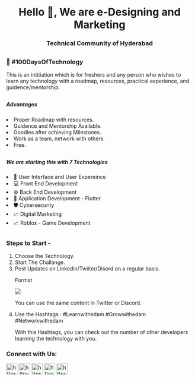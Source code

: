 <h1 align="center">Hello 👋, We are e-Designing and Marketing </h1>
<h3 align="center">Technical Community of Hyderabad</h3>

## <h3> 💯 #100DaysOfTechnology </h3>
<p> This is an intitiation which is for freshers and any person who wishes to learn any technology with a roadmap, resources, practical experience, and guidence/mentorship. </p>

## <h5> Advantages </h5>
<li> Proper Roadmap with resources. </li>
<li> Guidence and Mentorship Available. </li>
<li> Goodies after achieving Milestones. </li>
<li> Work as a team, network with others. </li>
<li> Free. </li>

## <h5> We are starting this with 7 Technologies </h5>
<li> 🔖 User Interface and User Expereince </li>
<li> 💻 Front End Development </li>
<li> ⚙️ Back End Development </li>
<li> 📱 Application Development - Flutter </li>
<li> 🛡️ Cybersecurity </li>
<li> 📈 Digital Marketing </li>
<li> 📈 Roblox - Game Development </li>

## <h3> Steps to Start - </h3> 
<ol><li> Choose the Technology. </li>
<li> Start The Challange. </li>
<li> Post Updates on Linkedin/Twiiter/Disord on a regular basis. </li>
  <dl> Format</dl>
 <img src="https://user-images.githubusercontent.com/41541163/209081381-88013408-f550-4bcb-9d00-0e94179f950f.png">
  <dl> You can use the same content in Twitter or Discord. </dl>
  <li> Use the Hashtags : #Learnwithedam #Growwithedam #Networkwithedam </li>
  <dl> With this Hashtags, you can check out the number of other developers learning the technology with you. </dl>
</ol>

<h3 align="left">Connect with Us:</h3>
<p align="left">
<a href="https://edam.tech/discord" target="blank"><img src="https://cdn-icons-png.flaticon.com/512/5968/5968756.png" alt="https://edam.tech/discord" height="30" width="30" /></a>
<a href="https://instagram.com/edam.community" target="blank"><img src="https://cdn-icons-png.flaticon.com/512/1384/1384063.png" width="30" height="30" alt="https://instagram.com/edam.community" title="" class="img-small"></a>
<a href="https://edam.tech/telegram" target="blank"><img src="https://cdn-icons-png.flaticon.com/512/5968/5968804.png" width="30" height="30" alt="https://edam.tech/telegram" title="Telegram free icon"></a>
<a href="https://edam.tech/linkedin" target="blank"><img src="https://cdn-icons-png.flaticon.com/512/3536/3536505.png" alt="https://edam.tech/linkedin" height="30" width="30" /></a>
<a href="https://edam.tech/whatsapp" target="blank"><img src="https://cdn-icons-png.flaticon.com/512/733/733585.png" alt="https://edam.tech/whatsapp" height="30" width="30" /></a>
</p>
